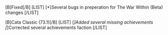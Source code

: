 [B]Fixed[/B]
[LIST]
[*]Several bugs in preperation for The War Within (Beta) changes
[/LIST]

[B]Cata Classic (73.1)[/B]
[LIST]
[*]Added several missing achievements
[*]Corrected several achievements faction
[/LIST]